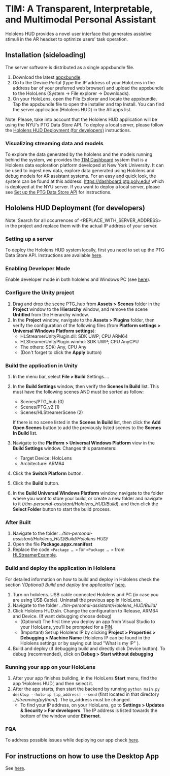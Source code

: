 # TIM: A Transparent, Interpretable, and Multimodal Personal Assistant

Hololens HUD provides a novel user interface that generates assistive stimuli in the AR headset to optimize users’ task operation.

## Installation (sideloading)

The server software is distributed as a single appxbundle file.

1. Download the latest [appxbundle](https://github.com/VIDA-NYU/tim-personal-assistant/releases/tag/v1.0.0.0).
2. Go to the Device Portal (type the IP address of your HoloLens in the address bar of your preferred web browser) and upload the appxbundle to the HoloLens (System -> File explorer -> Downloads).
3. On your HoloLens, open the File Explorer and locate the appxbundle. Tap the appxbundle file to open the installer and tap Install.
You can find the server application (Hololens HUD) in the All apps list.

Note: Please, take into account that the Hololens HUD application will be using the NYU's PTG Data Store API. To deploy a local server, please follow the [Hololens HUD Deployment (for developers)](https://github.com/VIDA-NYU/tim-personal-assistant/edit/main/ReadMe.md#hololens-hud-deployment-for-developers) instructions.

### Visualizing streaming data and models
To explore the data generated by the hololens and the models running behind the system, we provides the [TIM Dashboard](https://github.com/VIDA-NYU/tim-dashboard) system that is a Hololens data exploration platform developed at New York University. It can be used to ingest new data, explore data generated using Hololens and debug models for AR assistant systems. For an easy and quick look, the system can be found at this address: https://dashboard.ptg.poly.edu/ which is deployed at the NYU server. If you want to deploy a local server, please see [Set up the PTG Data Store API](https://dashboard-rtd.ptg.poly.edu/deployment.html#set-up-the-ptg-data-store-api) for instructions.

## Hololens HUD Deployment (for developers)

Note: Search for all occurrences of <REPLACE_WITH_SERVER_ADDRESS> in the project and replace them with the actual IP address of your server.

### Setting up a server
To deploy the Hololens HUD system locally, first you need to set up the PTG Data Store API. Instructions are available [here](https://dashboard-rtd.ptg.poly.edu/deployment.html#set-up-the-ptg-data-store-api).

### Enabling Developer Mode

Enable developer mode in both hololens and Windows PC (see [here](https://docs.microsoft.com/en-us/windows/mixed-reality/develop/advanced-concepts/using-visual-studio?tabs=hl2#enabling-developer-mode)).

### Configure the Unity project

1. Drag and drop the scene PTG_hub from **Assets > Scenes** folder in the **Project** window to the **Hierarchy** window, and remove the scene **Untitled** from the Hierarchy window.
2. In the **Project** window, navigate to the **Assets > Plugins** folder, then verify the configuration of the following files (from **Platform settings > Universal Windows Platform settings**):
      - HLStreamerUnityPlugin.dll: SDK UWP; CPU ARM64
      - HLStreamerUnityPlugin.winmd: SDK UWP; CPU AnyCPU
      - The others: SDK: Any, CPU Any
      - (Don't forget to click the **Apply** button)

### Build the application in Unity

1. In the menu bar, select **File > Build** Settings....
2. In the **Build Settings** window, then verify the **Scenes In Build** list. This must have the following scenes AND must be sorted as follow:
    - Scenes/PTG_hub             (0)
    - Scenes/PTG_v2    (1)
    - Scenes/HLStreamerScene     (2)
    
    If there is no scene listed in the **Scenes In Build** list, then click the **Add Open Scenes** button to add the previously listed scenes to the **Scenes In Build** list. 

3. Navigate to the **Platform > Universal Windows Platform** view in the **Build Settings** window. Changes this parameters:
    - Target Device: HoloLens
    - Architecture: ARM64
4. Click the **Switch Platform** button.
5. Click the **Build** button.
6. In the **Build Universal Windows Platform** window, navigate to the folder where you want to store your build, or create a new folder and navigate to it (*/tim-personal-assistant/Hololens_HUD/Build*), and then click the **Select Folder** button to start the build process.

### After Built

1. Navigate to the folder *../tim-personal-assistant/Hololens_HUD/Build/Hololens HUD/*
2. Open the file **Package.appx.manifest**
3. Replace the code ```<Package … >``` for ```<Package … >``` from [HLStreamerExample](https://github.com/VIDA-NYU/tim-personal-assistant/tree/main/Streaming/HLStreamerExample).

### Build and deploy the application in Hololens 
For detailed information on how to build and deploy in Hololens check the section ‘*(Optional) Build and deploy the application*’ [here](https://docs.microsoft.com/en-us/learn/modules/learn-mrtk-tutorials/1-7-exercise-hand-interaction-with-objectmanipulator).

1. Turn on hololens. USB cable connected Hololens and PC (in case you are using USB Cable). Uninstall the previous app in HoloLens.
2. Navigate to the folder *../tim-personal-assistant/Hololens_HUD/Build/*
3. Click Hololens HUD.sln. Change the configuration to Release, ARM64 and Device. (If want debugging choose debug)
    - (Optional) The first time you deploy an app from Visual Studio to your HoloLens, you'll be prompted for a [PIN](https://docs.microsoft.com/en-us/windows/mixed-reality/develop/advanced-concepts/using-visual-studio?tabs=hl2#pairing-your-device).
    - (Important) Set up Hololens IP by clicking **Project > Properties > Debugging > Machine Name** (Hololens IP can be found in the Hololens settings or by saying out loud "What is my IP" ).
4. Build and deploy (if debugging build and directly click Device button). To debug (recommended), click on **Debug > Start without debugging**

### Running your app on your HoloLens

1. After your app finishes building, in the HoloLens **Start** menu, find the app ‘Hololens HUD’, and then select it.
2. After the app starts, then start the backend by running ```python main.py desktop --holo-ip [ip_address] --send``` (first located in that directory *../streaming/python/*). The ip_address must be changed. 
    - To find your IP address, on your HoloLens, go to **Settings > Updates & Security > For developers**. The IP address is listed towards the bottom of the window under **Ethernet**.

### FQA

To address possible issues while deploying our app check [here](https://github.com/VIDA-NYU/tim-personal-assistant/blob/main/Hololens_HUD/Readme).

## For instructions on how to use the Desktop App
See [here](https://github.com/VIDA-NYU/tim-personal-assistant/tree/main/Streaming/python).
